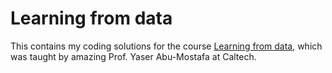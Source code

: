 # Learning from data
This contains my coding solutions for the course [Learning from data](https://work.caltech.edu/telecourse.html), which was taught by amazing Prof. Yaser Abu-Mostafa at Caltech.
